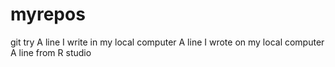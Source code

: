 # myrepos
git try
A line I write in my local computer
A line I wrote on my local computer  
A line from R studio
